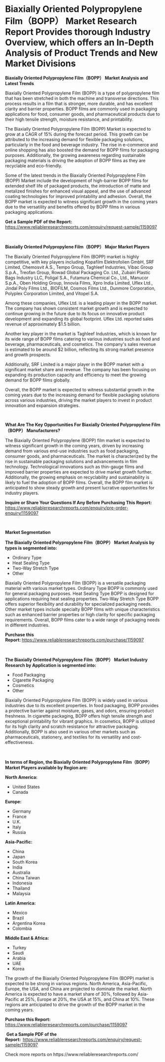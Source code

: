 <p><h1>Biaxially Oriented Polypropylene Film（BOPP） Market Research Report Provides thorough Industry Overview, which offers an In-Depth Analysis of Product Trends and New Market Divisions</h1></p><p><strong>Biaxially Oriented Polypropylene Film（BOPP） Market Analysis and Latest Trends</strong></p>
<p><p>Biaxially Oriented Polypropylene Film (BOPP) is a type of polypropylene film that has been stretched in both the machine and transverse directions. This process results in a film that is stronger, more durable, and has excellent clarity and barrier properties. BOPP films are commonly used in packaging applications for food, consumer goods, and pharmaceutical products due to their high tensile strength, moisture resistance, and printability.</p><p>The Biaxially Oriented Polypropylene Film (BOPP) Market is expected to grow at a CAGR of 15% during the forecast period. This growth can be attributed to the increasing demand for flexible packaging solutions, particularly in the food and beverage industry. The rise in e-commerce and online shopping has also boosted the demand for BOPP films for packaging purposes. Additionally, the growing awareness regarding sustainable packaging materials is driving the adoption of BOPP films as they are recyclable and eco-friendly.</p><p>Some of the latest trends in the Biaxially Oriented Polypropylene Film (BOPP) Market include the development of high-barrier BOPP films for extended shelf life of packaged products, the introduction of matte and metalized finishes for enhanced visual appeal, and the use of advanced coating technologies for improved printability and adhesion. Overall, the BOPP market is expected to witness significant growth in the coming years due to the versatility and benefits offered by BOPP films in various packaging applications.</p></p>
<p><strong>Get a Sample PDF of the Report:&nbsp;</strong> <a href="https://www.reliableresearchreports.com/enquiry/request-sample/1159097">https://www.reliableresearchreports.com/enquiry/request-sample/1159097</a></p>
<p>&nbsp;</p>
<p><strong>Biaxially Oriented Polypropylene Film（BOPP） Major Market Players</strong></p>
<p><p>The Biaxially Oriented Polypropylene Film (BOPP) market is highly competitive, with key players including Kopafilm Elektrofolien GmbH, SRF Limited, Chemosvit A.S., Tempo Group, Taghleef Industries, Vibac Group S.p.A., Treofan Group, Rowad Global Packaging Co. Ltd., Zubairi Plastic Bags Industry LLC, Poligal S.A., Futamura Chemical Co., Ltd., Manucor S.p.A., Oben Holding Group, Innovia Films, Xpro India Limited, Uflex Ltd., Jindal Poly Films Ltd., BIOFILM, Cosmos Films Ltd., Dunmore Corporation, Polyplex Corporation Limited, and Vitopel S.A.</p><p>Among these companies, Uflex Ltd. is a leading player in the BOPP market. The company has shown consistent market growth and is expected to continue growing in the future due to its focus on innovative product development and expanding its global footprint. Uflex Ltd. reported sales revenue of approximately $1.5 billion.</p><p>Another key player in the market is Taghleef Industries, which is known for its wide range of BOPP films catering to various industries such as food and beverage, pharmaceuticals, and cosmetics. The company's sales revenue is estimated to be around $2 billion, reflecting its strong market presence and growth prospects.</p><p>Additionally, SRF Limited is a major player in the BOPP market with a significant market share and revenue. The company has been focusing on expanding its production capacity and efficiency to meet the growing demand for BOPP films globally.</p><p>Overall, the BOPP market is expected to witness substantial growth in the coming years due to the increasing demand for flexible packaging solutions across various industries, driving the market players to invest in product innovation and expansion strategies.</p></p>
<p>&nbsp;</p>
<p><strong>What Are The Key Opportunities For Biaxially Oriented Polypropylene Film（BOPP） Manufacturers?</strong></p>
<p><p>The Biaxially Oriented Polypropylene (BOPP) film market is expected to witness significant growth in the coming years, driven by increasing demand from various end-use industries such as food packaging, consumer goods, and pharmaceuticals. The market is characterized by the rise in sustainable packaging solutions and advancements in film technology. Technological innovations such as thin-gauge films and improved barrier properties are expected to drive market growth further. Additionally, the growing emphasis on recyclability and sustainability is likely to fuel the adoption of BOPP films. Overall, the BOPP film market is anticipated to show steady growth and present lucrative opportunities for industry players.</p></p>
<p><strong>Inquire or Share Your Questions If Any Before Purchasing This Report:</strong> <a href="https://www.reliableresearchreports.com/enquiry/pre-order-enquiry/1159097">https://www.reliableresearchreports.com/enquiry/pre-order-enquiry/1159097</a></p>
<p>&nbsp;</p>
<p><strong>Market Segmentation</strong></p>
<p><strong>The Biaxially Oriented Polypropylene Film（BOPP） Market Analysis by types is segmented into:</strong></p>
<p><ul><li>Ordinary Type</li><li>Heat Sealing Type</li><li>Two-Way Stretch Type</li><li>Other</li></ul></p>
<p><p>Biaxially Oriented Polypropylene Film (BOPP) is a versatile packaging material with various market types. Ordinary Type BOPP is commonly used for general packaging purposes. Heat Sealing Type BOPP is designed for applications requiring heat sealing properties. Two-Way Stretch Type BOPP offers superior flexibility and durability for specialized packaging needs. Other market types include specialty BOPP films with unique characteristics such as enhanced barrier properties or high clarity for specific packaging requirements. Overall, BOPP films cater to a wide range of packaging needs in different industries.</p></p>
<p><strong>Purchase this Report:&nbsp;</strong><a href="https://www.reliableresearchreports.com/purchase/1159097">https://www.reliableresearchreports.com/purchase/1159097</a></p>
<p>&nbsp;</p>
<p><strong>The Biaxially Oriented Polypropylene Film（BOPP） Market Industry Research by Application is segmented into:</strong></p>
<p><ul><li>Food Packaging</li><li>Cigarette Packaging</li><li>Cosmetics</li><li>Other</li></ul></p>
<p><p>Biaxially Oriented Polypropylene Film (BOPP) is widely used in various industries due to its excellent properties. In food packaging, BOPP provides a protective barrier against moisture, gases, and odors, ensuring product freshness. In cigarette packaging, BOPP offers high tensile strength and exceptional printability for vibrant graphics. In cosmetics, BOPP is utilized for its high clarity and scratch resistance for attractive packaging. Additionally, BOPP is also used in various other markets such as pharmaceuticals, stationery, and textiles for its versatility and cost-effectiveness.</p></p>
<p>&nbsp;</p>
<p><strong>In terms of Region, the Biaxially Oriented Polypropylene Film（BOPP） Market Players available by Region are:</strong></p>
<p>
    <p> <strong> North America: </strong>
        <ul>
            <li>United States</li>
            <li>Canada</li>
        </ul>
        </p> 
    <p> <strong> Europe: </strong>
        <ul>
            <li>Germany</li>
            <li>France</li>
            <li>U.K.</li>
            <li>Italy</li>
            <li>Russia</li>
        </ul>
        </p> 
    <p> <strong> Asia-Pacific: </strong>
        <ul>
            <li>China</li>
            <li>Japan</li>
            <li>South Korea</li>
            <li>India</li>
            <li>Australia</li>
            <li>China Taiwan</li>
            <li>Indonesia</li>
            <li>Thailand</li>
            <li>Malaysia</li>
        </ul>
        </p> 
    <p> <strong> Latin America: </strong>
        <ul>
            <li>Mexico</li>
            <li>Brazil</li>
            <li>Argentina Korea</li>
            <li>Colombia</li>
        </ul>
        </p> 
    <p> <strong> Middle East & Africa: </strong>
        <ul>
            <li>Turkey</li>
            <li>Saudi</li>
            <li>Arabia</li>
            <li>UAE</li>
            <li>Korea</li>
        </ul>
    </p>
    </p>
<p><p>The growth of the Biaxially Oriented Polypropylene Film (BOPP) market is expected to be strong in various regions. North America, Asia-Pacific, Europe, the USA, and China are projected to dominate the market. North America is expected to have a market share of 30%, followed by Asia-Pacific at 25%, Europe at 20%, the USA at 15%, and China at 10%. These regions are anticipated to drive the growth of the BOPP market in the coming years.</p></p>
<p><strong>Purchase this Report: </strong><a href="https://www.reliableresearchreports.com/purchase/1159097">https://www.reliableresearchreports.com/purchase/1159097</a></p>
<p>&nbsp;<strong>Get a Sample PDF of the Report:&nbsp;&nbsp;</strong><a href="https://www.reliableresearchreports.com/enquiry/request-sample/1159097">https://www.reliableresearchreports.com/enquiry/request-sample/1159097</a></p>
<p><strong></strong></p>
<p>Check more reports on https://www.reliableresearchreports.com/</p>